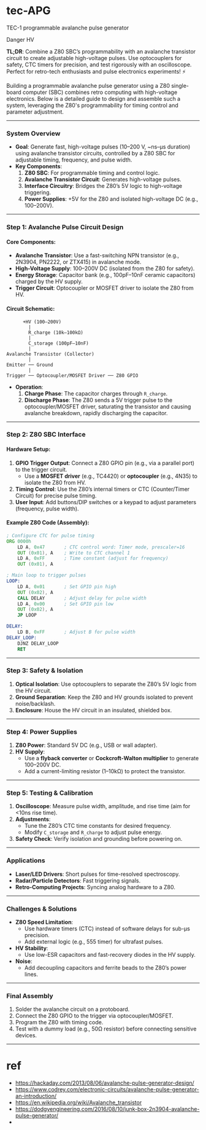 # tec-APG
TEC-1 programmable avalanche pulse generator

Danger HV


**TL;DR**: Combine a Z80 SBC’s programmability with an avalanche transistor circuit to create adjustable high-voltage pulses. Use optocouplers for safety, CTC timers for precision, and test rigorously with an oscilloscope. Perfect for retro-tech enthusiasts and pulse electronics experiments! ⚡

Building a programmable avalanche pulse generator using a Z80 single-board computer (SBC) combines retro computing with high-voltage electronics. Below is a detailed guide to design and assemble such a system, leveraging the Z80's programmability for timing control and parameter adjustment.

---

### **System Overview**
- **Goal**: Generate fast, high-voltage pulses (10–200 V, ~ns–µs duration) using avalanche transistor circuits, controlled by a Z80 SBC for adjustable timing, frequency, and pulse width.
- **Key Components**:
  1. **Z80 SBC**: For programmable timing and control logic.
  2. **Avalanche Transistor Circuit**: Generates high-voltage pulses.
  3. **Interface Circuitry**: Bridges the Z80’s 5V logic to high-voltage triggering.
  4. **Power Supplies**: +5V for the Z80 and isolated high-voltage DC (e.g., 100–200V).

---

### **Step 1: Avalanche Pulse Circuit Design**
#### **Core Components**:
- **Avalanche Transistor**: Use a fast-switching NPN transistor (e.g., 2N3904, PN2222, or ZTX415) in avalanche mode.
- **High-Voltage Supply**: 100–200V DC (isolated from the Z80 for safety).
- **Energy Storage**: Capacitor bank (e.g., 100pF–10nF ceramic capacitors) charged by the HV supply.
- **Trigger Circuit**: Optocoupler or MOSFET driver to isolate the Z80 from HV.

#### **Circuit Schematic**:
```
      +HV (100–200V)
        |
        R_charge (10k–100kΩ)
        |
        C_storage (100pF–10nF)
        |
Avalanche Transistor (Collector)
        |
Emitter ── Ground
        |
Trigger ── Optocoupler/MOSFET Driver ── Z80 GPIO
```
- **Operation**:
  1. **Charge Phase**: The capacitor charges through `R_charge`.
  2. **Discharge Phase**: The Z80 sends a 5V trigger pulse to the optocoupler/MOSFET driver, saturating the transistor and causing avalanche breakdown, rapidly discharging the capacitor.

---

### **Step 2: Z80 SBC Interface**
#### **Hardware Setup**:
1. **GPIO Trigger Output**: Connect a Z80 GPIO pin (e.g., via a parallel port) to the trigger circuit.
   - Use a **MOSFET driver** (e.g., TC4420) or **optocoupler** (e.g., 4N35) to isolate the Z80 from HV.
2. **Timing Control**: Use the Z80’s internal timers or CTC (Counter/Timer Circuit) for precise pulse timing.
3. **User Input**: Add buttons/DIP switches or a keypad to adjust parameters (frequency, pulse width).

#### **Example Z80 Code (Assembly)**:
```asm
; Configure CTC for pulse timing
ORG 0000h
    LD A, 0x47       ; CTC control word: Timer mode, prescaler=16
    OUT (0x01), A    ; Write to CTC channel 1
    LD A, 0xFF       ; Time constant (adjust for frequency)
    OUT (0x01), A

; Main loop to trigger pulses
LOOP:
    LD A, 0x01       ; Set GPIO pin high
    OUT (0x02), A
    CALL DELAY       ; Adjust delay for pulse width
    LD A, 0x00       ; Set GPIO pin low
    OUT (0x02), A
    JP LOOP

DELAY:
    LD B, 0xFF       ; Adjust B for pulse width
DELAY_LOOP:
    DJNZ DELAY_LOOP
    RET
```

---

### **Step 3: Safety & Isolation**
1. **Optical Isolation**: Use optocouplers to separate the Z80’s 5V logic from the HV circuit.
2. **Ground Separation**: Keep the Z80 and HV grounds isolated to prevent noise/backlash.
3. **Enclosure**: House the HV circuit in an insulated, shielded box.

---

### **Step 4: Power Supplies**
1. **Z80 Power**: Standard 5V DC (e.g., USB or wall adapter).
2. **HV Supply**:
   - Use a **flyback converter** or **Cockcroft-Walton multiplier** to generate 100–200V DC.
   - Add a current-limiting resistor (1–10kΩ) to protect the transistor.

---

### **Step 5: Testing & Calibration**
1. **Oscilloscope**: Measure pulse width, amplitude, and rise time (aim for <10ns rise time).
2. **Adjustments**:
   - Tune the Z80’s CTC time constants for desired frequency.
   - Modify `C_storage` and `R_charge` to adjust pulse energy.
3. **Safety Check**: Verify isolation and grounding before powering on.

---

### **Applications**
- **Laser/LED Drivers**: Short pulses for time-resolved spectroscopy.
- **Radar/Particle Detectors**: Fast triggering signals.
- **Retro-Computing Projects**: Syncing analog hardware to a Z80.

---

### **Challenges & Solutions**
- **Z80 Speed Limitation**:
  - Use hardware timers (CTC) instead of software delays for sub-µs precision.
  - Add external logic (e.g., 555 timer) for ultrafast pulses.
- **HV Stability**:
  - Use low-ESR capacitors and fast-recovery diodes in the HV supply.
- **Noise**:
  - Add decoupling capacitors and ferrite beads to the Z80’s power lines.

---

### **Final Assembly**
1. Solder the avalanche circuit on a protoboard.
2. Connect the Z80 GPIO to the trigger via optocoupler/MOSFET.
3. Program the Z80 with timing code.
4. Test with a dummy load (e.g., 50Ω resistor) before connecting sensitive devices.

---





# ref
- https://hackaday.com/2013/08/06/avalanche-pulse-generator-design/
- https://www.codrey.com/electronic-circuits/avalanche-pulse-generator-an-introduction/
- https://en.wikipedia.org/wiki/Avalanche_transistor
- https://dodgyengineering.com/2016/08/10/junk-box-2n3904-avalanche-pulse-generator/
- 
